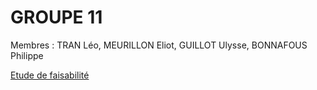 # GROUPE 11
Membres : TRAN Léo, MEURILLON Eliot, GUILLOT Ulysse, BONNAFOUS Philippe

[Etude de faisabilité](STUDY.md)
